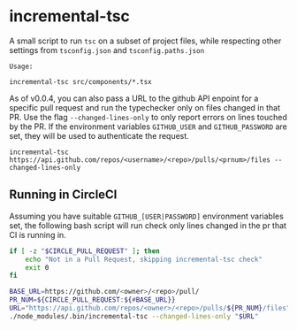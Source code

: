# incremental-tsc
A small script to run `tsc` on a subset of project files, while respecting other settings from `tsconfig.json` and `tsconfig.paths.json`

```
Usage:

incremental-tsc src/components/*.tsx
```

As of v0.0.4, you can also pass a URL to the github API enpoint for a specific pull request and run the typechecker only on files changed in that PR. Use the flag `--changed-lines-only` to only report errors on lines touched by the PR. If the environment variables `GITHUB_USER` and `GITHUB_PASSWORD` are set, they will be used to authenticate the request.

```
incremental-tsc https://api.github.com/repos/<username>/<repo>/pulls/<prnum>/files --changed-lines-only
```
## Running in CircleCI
Assuming you have suitable `GITHUB_[USER|PASSWORD]` environment variables set, the following bash script will run check only lines changed in the pr that CI is running in.
```bash
if [ -z "$CIRCLE_PULL_REQUEST" ]; then
    echo "Not in a Pull Request, skipping incremental-tsc check"
    exit 0
fi

BASE_URL=https://github.com/<owner>/<repo>/pull/
PR_NUM=${CIRCLE_PULL_REQUEST:${#BASE_URL}}
URL="https://api.github.com/repos/<owner>/<repo>/pulls/${PR_NUM}/files"
./node_modules/.bin/incremental-tsc --changed-lines-only "$URL"
```
